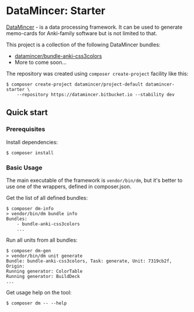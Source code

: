 # DataMincer: Starter

[DataMincer](https://bitbucket.org/datamincer/core/src/master/) - is a data processing framework.
It can be used to generate memo-cards for Anki-family software but is not limited to that. 

This project is a collection of the following DataMincer bundles:  

* [datamincer/bundle-anki-css3colors](https://bitbucket.org/datamincer/bundle-anki-css3colors/src/master/)
* More to come soon...

The repository was created using `composer create-project` facility like this:

```
$ composer create-project datamincer/project-default datamincer-starter \
    --repository https://datamincer.bitbucket.io --stability dev
```

## Quick start

### Prerequisites

Install dependencies:

```
$ composer install
```

### Basic Usage

The main executable of the framework is `vendor/bin/dm`, but it's better to use 
one of the wrappers, defined in composer.json.

Get the list of all defined bundles:

```
$ composer dm-info
> vendor/bin/dm bundle info
Bundles:
    - bundle-anki-css3colors
    ...
```

Run all units from all bundles:

```
$ composer dm-gen
> vendor/bin/dm unit generate
Bundle: bundle-anki-css3colors, Task: generate, Unit: 7319cb2f, Origin: 
Running generator: ColorTable
Running generator: BuildDeck
...
```

Get usage help on the tool:  

```
$ composer dm -- --help 
```
